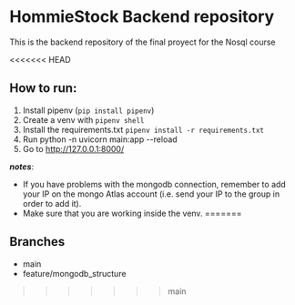 # HommieStock Backend repository

This is the backend repository of the final proyect for the Nosql course

<<<<<<< HEAD
## How to run:

1. Install pipenv (`pip install pipenv`)
2. Create a venv with `pipenv shell` 
3. Install the requirements.txt `pipenv install -r requirements.txt`
4. Run python -n uvicorn main:app --reload
5. Go to http://127.0.0.1:8000/

_**notes**_: 
* If you have problems with the mongodb connection, remember to add your IP on the mongo Atlas account (i.e. send your IP to the group in order to add it).
* Make sure that you are working inside the venv.
=======
## Branches

*   main
*   feature/mongodb_structure
>>>>>>> main
